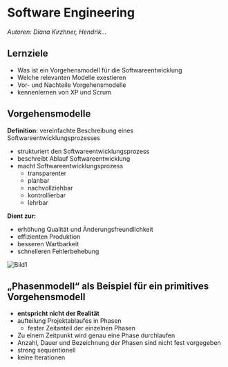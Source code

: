 # Software Engineering  
_Autoren: Diana Kirzhner, Hendrik..._

## Lernziele  
* Was ist ein Vorgehensmodell für die Softwareentwicklung  
* Welche relevanten Modelle exestieren
* Vor- und Nachteile Vorgehensmodelle
* kennenlernen von XP und Scrum  

## Vorgehensmodelle  
**Definition:** vereinfachte Beschreibung eines Softwareentwicklungsprozesses  
* strukturiert den Softwareentwicklungsprozess
* beschreibt Ablauf Softwareentwicklung
* macht Softwareentwicklungsprozess  
   * transparenter  
   * planbar   
   * nachvollziehbar  
   * kontrollierbar  
   * lehrbar  

**Dient zur:**
* erhöhung Qualität und Änderungsfreundlichkeit
* effizienten Produktion  
* besseren Wartbarkeit  
* schnelleren Fehlerbehebung  

![Bild1](/BilderVorlesung1/Eisberg.png?raw=true "Eisberg der Software")








## „Phasenmodell“ als Beispiel für ein primitives Vorgehensmodell  
* **entspricht nicht der Realität**
* aufteilung Projektablaufes in Phasen  
   * fester Zeitanteil der einzelnen Phasen
* Zu einem Zeitpunkt wird genau eine Phase durchlaufen  
* Anzahl, Dauer und Bezeichnung der Phasen sind nicht fest vorgegeben  
* streng sequentionell  
* keine Iterationen  

